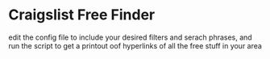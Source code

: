 # Craigslist Free Finder

edit the config file to include your desired filters and serach phrases, and run the script to get a printout oof hyperlinks of all the free stuff in your area

